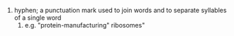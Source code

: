 1. hyphen; a punctuation mark used to join words and to separate syllables of a single word
	1. e.g. "protein-manufacturing" ribosomes"